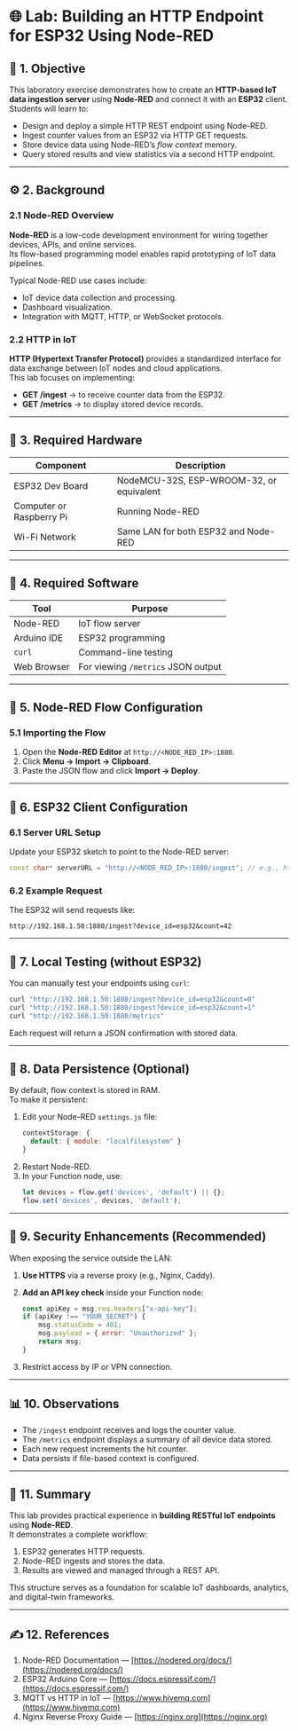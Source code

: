 # 🌐 Lab: Building an HTTP Endpoint for ESP32 Using Node-RED

## 🧩 1. Objective

This laboratory exercise demonstrates how to create an **HTTP-based IoT data ingestion server** using **Node-RED** and connect it with an **ESP32** client.  
Students will learn to:

- Design and deploy a simple HTTP REST endpoint using Node-RED.  
- Ingest counter values from an ESP32 via HTTP GET requests.  
- Store device data using Node-RED’s *flow context* memory.  
- Query stored results and view statistics via a second HTTP endpoint.

---

## ⚙️ 2. Background

### 2.1 Node-RED Overview
**Node-RED** is a low-code development environment for wiring together devices, APIs, and online services.  
Its flow-based programming model enables rapid prototyping of IoT data pipelines.

Typical Node-RED use cases include:
- IoT device data collection and processing.  
- Dashboard visualization.  
- Integration with MQTT, HTTP, or WebSocket protocols.

### 2.2 HTTP in IoT
**HTTP (Hypertext Transfer Protocol)** provides a standardized interface for data exchange between IoT nodes and cloud applications.  
This lab focuses on implementing:
- **GET /ingest** → to receive counter data from the ESP32.  
- **GET /metrics** → to display stored device records.

---

## 🔌 3. Required Hardware

| Component | Description |
|------------|-------------|
| ESP32 Dev Board | NodeMCU-32S, ESP-WROOM-32, or equivalent |
| Computer or Raspberry Pi | Running Node-RED |
| Wi-Fi Network | Same LAN for both ESP32 and Node-RED |

---

## 🧰 4. Required Software

| Tool | Purpose |
|------|----------|
| Node-RED | IoT flow server |
| Arduino IDE | ESP32 programming |
| `curl` | Command-line testing |
| Web Browser | For viewing `/metrics` JSON output |

---

## 🧠 5. Node-RED Flow Configuration

### 5.1 Importing the Flow
1. Open the **Node-RED Editor** at `http://<NODE_RED_IP>:1880`.  
2. Click **Menu → Import → Clipboard**.  
3. Paste the JSON flow and click **Import → Deploy**.

---

## 🧪 6. ESP32 Client Configuration

### 6.1 Server URL Setup
Update your ESP32 sketch to point to the Node-RED server:

```cpp
const char* serverURL = "http://<NODE_RED_IP>:1880/ingest"; // e.g., http://192.168.1.50:1880/ingest
```

### 6.2 Example Request
The ESP32 will send requests like:

```
http://192.168.1.50:1880/ingest?device_id=esp32&count=42
```

---

## 🧰 7. Local Testing (without ESP32)

You can manually test your endpoints using `curl`:

```bash
curl "http://192.168.1.50:1880/ingest?device_id=esp32&count=0"
curl "http://192.168.1.50:1880/ingest?device_id=esp32&count=1"
curl "http://192.168.1.50:1880/metrics"
```

Each request will return a JSON confirmation with stored data.

---

## 💾 8. Data Persistence (Optional)

By default, flow context is stored in RAM.  
To make it persistent:

1. Edit your Node-RED `settings.js` file:
   ```js
   contextStorage: {
     default: { module: "localfilesystem" }
   }
   ```
2. Restart Node-RED.  
3. In your Function node, use:
   ```js
   let devices = flow.get('devices', 'default') || {};
   flow.set('devices', devices, 'default');
   ```

---

## 🔐 9. Security Enhancements (Recommended)

When exposing the service outside the LAN:

1. **Use HTTPS** via a reverse proxy (e.g., Nginx, Caddy).  
2. **Add an API key check** inside your Function node:

   ```js
   const apiKey = msg.req.headers["x-api-key"];
   if (apiKey !== "YOUR_SECRET") {
       msg.statusCode = 401;
       msg.payload = { error: "Unauthorized" };
       return msg;
   }
   ```

3. Restrict access by IP or VPN connection.

---

## 📊 10. Observations

- The `/ingest` endpoint receives and logs the counter value.  
- The `/metrics` endpoint displays a summary of all device data stored.  
- Each new request increments the hit counter.  
- Data persists if file-based context is configured.

---

## 🧾 11. Summary

This lab provides practical experience in **building RESTful IoT endpoints** using **Node-RED**.  
It demonstrates a complete workflow:
1. ESP32 generates HTTP requests.  
2. Node-RED ingests and stores the data.  
3. Results are viewed and managed through a REST API.  

This structure serves as a foundation for scalable IoT dashboards, analytics, and digital-twin frameworks.

---

## ✍️ 12. References

1. Node-RED Documentation — [https://nodered.org/docs/](https://nodered.org/docs/)  
2. ESP32 Arduino Core — [https://docs.espressif.com/](https://docs.espressif.com/)  
3. MQTT vs HTTP in IoT — [https://www.hivemq.com](https://www.hivemq.com)  
4. Nginx Reverse Proxy Guide — [https://nginx.org](https://nginx.org)
